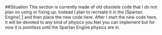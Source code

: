 ##Situation
This section is currently made of old obsolete code that I do not plan on using or fixing up. Instead I plan to recreate it in the [Spartan Engine] [1] and then place the new code here. After I start the new code here, it will be devoted to any kind of physics you feel you can implement but for now it is pointless until the Spartan Engine physics are in.


[1]: http://www.github.com/Radiation-Games/SpartanEngine